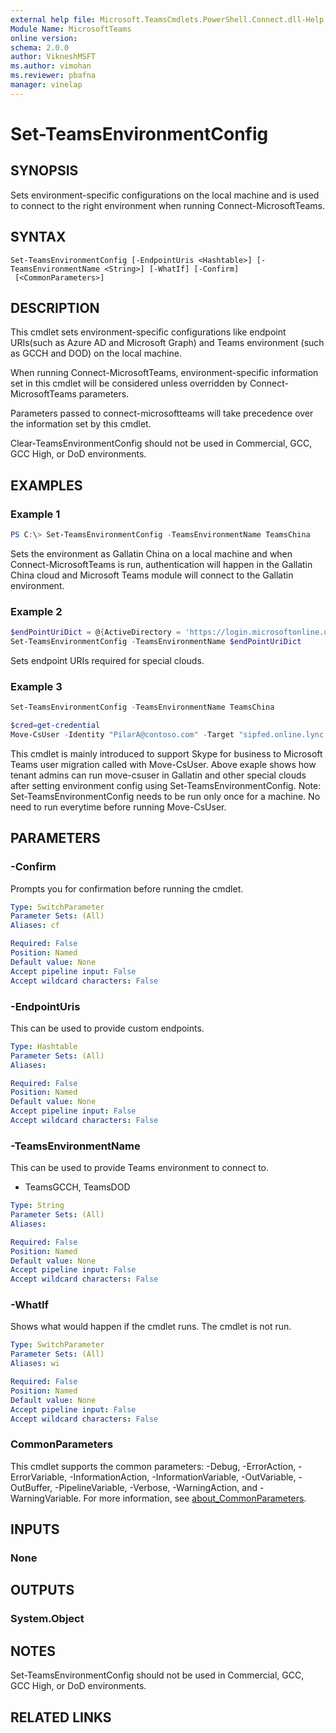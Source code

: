 ```yaml
---
external help file: Microsoft.TeamsCmdlets.PowerShell.Connect.dll-Help.xml
Module Name: MicrosoftTeams
online version:
schema: 2.0.0
author: VikneshMSFT
ms.author: vimohan
ms.reviewer: pbafna
manager: vinelap
---
```


# Set-TeamsEnvironmentConfig

## SYNOPSIS

Sets environment-specific configurations on the local machine and is used to connect to the right environment when running Connect-MicrosoftTeams.

## SYNTAX

```
Set-TeamsEnvironmentConfig [-EndpointUris <Hashtable>] [-TeamsEnvironmentName <String>] [-WhatIf] [-Confirm]
 [<CommonParameters>]
```

## DESCRIPTION
This cmdlet sets environment-specific configurations like endpoint URIs(such as Azure AD and Microsoft Graph) and Teams environment (such as GCCH and DOD) on the local machine.
  
When running Connect-MicrosoftTeams, environment-specific information set in this cmdlet will be considered unless overridden by Connect-MicrosoftTeams parameters.

Parameters passed to connect-microsoftteams will take precedence over the information set by this cmdlet. 

Clear-TeamsEnvironmentConfig should not be used in Commercial, GCC, GCC High, or DoD environments.

## EXAMPLES

### Example 1
```powershell
PS C:\> Set-TeamsEnvironmentConfig -TeamsEnvironmentName TeamsChina
```

Sets the environment as Gallatin China on a local machine and when Connect-MicrosoftTeams is run, authentication will happen in the Gallatin China cloud and Microsoft Teams module will connect to the Gallatin environment.

### Example 2
```powershell
$endPointUriDict = @{ActiveDirectory = 'https://login.microsoftonline.us/';MsGraphEndpointResourceId = 'https://graph.microsoft.us'}
Set-TeamsEnvironmentConfig -TeamsEnvironmentName $endPointUriDict
```
Sets endpoint URIs required for special clouds.

### Example 3
```powershell
Set-TeamsEnvironmentConfig -TeamsEnvironmentName TeamsChina

$cred=get-credential
Move-CsUser -Identity "PilarA@contoso.com" -Target "sipfed.online.lync.com" -Credential $cred
```
This cmdlet is mainly introduced to support Skype for business to Microsoft Teams user migration called with Move-CsUser. 
Above exaple shows how tenant admins can run move-csuser in Gallatin and other special clouds after setting environment config using Set-TeamsEnvironmentConfig. 
Note: Set-TeamsEnvironmentConfig needs to be run only once for a machine. No need to run everytime before running Move-CsUser.

## PARAMETERS

### -Confirm
Prompts you for confirmation before running the cmdlet.

```yaml
Type: SwitchParameter
Parameter Sets: (All)
Aliases: cf

Required: False
Position: Named
Default value: None
Accept pipeline input: False
Accept wildcard characters: False
```

### -EndpointUris
This can be used to provide custom endpoints.

```yaml
Type: Hashtable
Parameter Sets: (All)
Aliases:

Required: False
Position: Named
Default value: None
Accept pipeline input: False
Accept wildcard characters: False
```

### -TeamsEnvironmentName
This can be used to provide Teams environment to connect to.
- TeamsGCCH, TeamsDOD

```yaml
Type: String
Parameter Sets: (All)
Aliases:

Required: False
Position: Named
Default value: None
Accept pipeline input: False
Accept wildcard characters: False
```

### -WhatIf
Shows what would happen if the cmdlet runs.
The cmdlet is not run.

```yaml
Type: SwitchParameter
Parameter Sets: (All)
Aliases: wi

Required: False
Position: Named
Default value: None
Accept pipeline input: False
Accept wildcard characters: False
```

### CommonParameters
This cmdlet supports the common parameters: -Debug, -ErrorAction, -ErrorVariable, -InformationAction, -InformationVariable, -OutVariable, -OutBuffer, -PipelineVariable, -Verbose, -WarningAction, and -WarningVariable. For more information, see [about_CommonParameters](https://go.microsoft.com/fwlink/?LinkID=113216).

## INPUTS

### None

## OUTPUTS

### System.Object
## NOTES
Set-TeamsEnvironmentConfig should not be used in Commercial, GCC, GCC High, or DoD environments.
## RELATED LINKS
